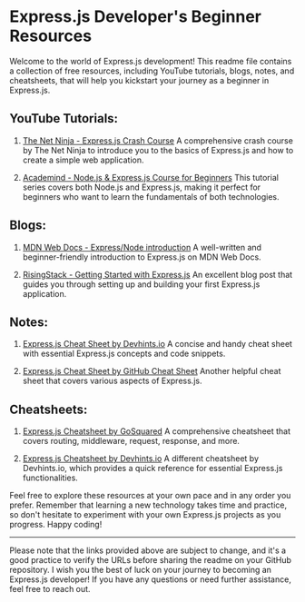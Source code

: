 # Express.js Developer's Beginner Resources

Welcome to the world of Express.js development! This readme file contains a collection of free resources, including YouTube tutorials, blogs, notes, and cheatsheets, that will help you kickstart your journey as a beginner in Express.js.

## YouTube Tutorials:
1. [The Net Ninja - Express.js Crash Course](https://www.youtube.com/watch?v=L72fhGm1tfE)
   A comprehensive crash course by The Net Ninja to introduce you to the basics of Express.js and how to create a simple web application.

2. [Academind - Node.js & Express.js Course for Beginners](https://www.youtube.com/watch?v=Oe421EPjeBE)
   This tutorial series covers both Node.js and Express.js, making it perfect for beginners who want to learn the fundamentals of both technologies.

## Blogs:
1. [MDN Web Docs - Express/Node introduction](https://developer.mozilla.org/en-US/docs/Learn/Server-side/Express_Nodejs/Introduction_to_Node)
   A well-written and beginner-friendly introduction to Express.js on MDN Web Docs.

2. [RisingStack - Getting Started with Express.js](https://blog.risingstack.com/getting-started-with-expressjs/)
   An excellent blog post that guides you through setting up and building your first Express.js application.

## Notes:
1. [Express.js Cheat Sheet by Devhints.io](https://devhints.io/express)
   A concise and handy cheat sheet with essential Express.js concepts and code snippets.

2. [Express.js Cheat Sheet by GitHub Cheat Sheet](https://github.com/azat-co/cheatsheets/blob/master/express4)
   Another helpful cheat sheet that covers various aspects of Express.js.

## Cheatsheets:
1. [Express.js Cheatsheet by GoSquared](https://www.gosquared.com/resources/express-cheat-sheet/)
   A comprehensive cheatsheet that covers routing, middleware, request, response, and more.

2. [Express.js Cheatsheet by Devhints.io](https://devhints.io/express)
   A different cheatsheet by Devhints.io, which provides a quick reference for essential Express.js functionalities.

Feel free to explore these resources at your own pace and in any order you prefer. Remember that learning a new technology takes time and practice, so don't hesitate to experiment with your own Express.js projects as you progress. Happy coding!

---

Please note that the links provided above are subject to change, and it's a good practice to verify the URLs before sharing the readme on your GitHub repository. I wish you the best of luck on your journey to becoming an Express.js developer! If you have any questions or need further assistance, feel free to reach out.